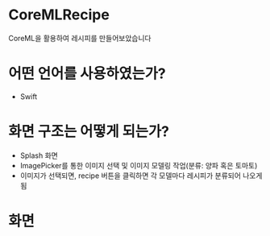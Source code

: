 # CoreMLRecipe
CoreML을 활용하여 레시피를 만들어보았습니다

# 어떤 언어를 사용하였는가?
 - Swift
 
# 화면 구조는 어떻게 되는가?
 - Splash 화면
 - ImagePicker를 통한 이미지 선택 및 이미지 모델링 작업(분류: 양파 혹은 토마토)
 - 이미지가 선택되면, recipe 버튼을 클릭하면 각 모델마다 레시피가 분류되어 나오게 됨

# 화면

